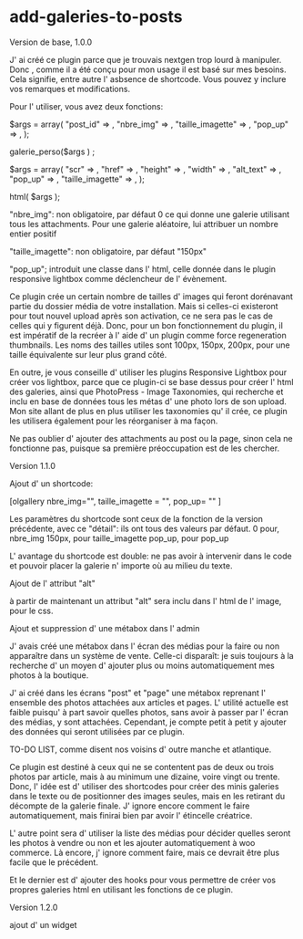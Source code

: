 add-galeries-to-posts
=====================


Version de base, 1.0.0


J' ai créé ce plugin parce que je trouvais nextgen trop lourd à manipuler. Donc , comme il a été conçu pour mon usage il est basé sur mes besoins. Cela signifie, entre autre l' asbsence de shortcode.
Vous pouvez y inclure vos remarques et modifications. 


Pour l' utiliser, vous avez deux fonctions:

$args = array(
						"post_id"					=>	, 
						"nbre_img"				=>	, 
						"taille_imagette"		=>	, 
						"pop_up"					=>	 , 
					);
 
 
 
 
 galerie_perso($args ) ;
 
 
 
 
 
 
 
 $args = array(
 						"scr"						=>	, 
 						"href"					=>	, 
 						"height"				=>	, 
 						"width"					=>	, 
 						"alt_text"				=>	, 
 						"pop_up"				=>	, 
 						"taille_imagette"	=>	,
 					);
 
 
 
 html( $args );
 
 
 "nbre_img": non obligatoire, par défaut 0 ce qui donne une galerie utilisant tous les attachments. Pour une galerie aléatoire, lui attribuer un nombre entier positif

 "taille_imagette": non obligatoire, par défaut "150px"
 
 "pop_up";  introduit une classe dans l' html, celle donnée dans le plugin responsive lightbox comme déclencheur de l' évènement.
 
 
 
Ce plugin crée un certain nombre de tailles d' images qui feront dorénavant partie du dossier média de votre installation. Mais si celles-ci existeront pour tout nouvel upload après son activation, ce ne sera pas le cas de celles qui y figurent déjà. Donc, pour un bon fonctionnement du plugin, il est impératif de la recréer à l' aide d' un plugin comme force regeneration thumbnails.
Les noms des tailles utiles sont 100px, 150px, 200px, pour une taille équivalente sur leur plus grand côté.



En outre, je vous conseille d' utiliser les plugins Responsive Lightbox pour créer vos lightbox, parce que ce plugin-ci se base dessus pour créer l' html des galeries, ainsi que PhotoPress - Image Taxonomies, qui recherche et inclu en base de données tous les métas d' une photo lors de son upload.
Mon site allant de plus en plus utiliser les taxonomies qu' il crée, ce plugin les utilisera également pour les réorganiser à ma façon.






 Ne pas oublier d' ajouter des attachments au post ou la page, sinon cela ne fonctionne pas, puisque sa première préoccupation est de les chercher.
 
 
 
 
 
 
 Version 1.1.0
 
 
 

 Ajout d' un shortcode:
 
 [olgallery nbre_img="", taille_imagette = "", pop_up= "" ]
 
 
 Les paramètres du shortcode sont ceux de la fonction de la version précédente, avec ce "détail": ils ont tous des valeurs par défaut. 
 0 pour,  nbre_img
150px, pour taille_imagette
pop_up, pour pop_up

L' avantage du shortcode est double: ne pas avoir à intervenir dans le code et pouvoir placer la galerie n' importe où au milieu du texte.





Ajout de l' attribut "alt"

à partir de maintenant un attribut "alt" sera inclu dans l' html de l' image, pour le css. 

 
 
Ajout et suppression d' une métabox dans l' admin 
 
 J' avais créé une métabox dans l' écran des médias pour la faire ou non apparaître dans un système de vente. Celle-ci disparaît: je suis toujours à la recherche d' un moyen d' ajouter plus ou moins automatiquement mes photos à la boutique.
 
 J' ai créé dans les écrans "post" et "page" une métabox reprenant l' ensemble des photos attachées aux articles et pages.
 L' utilité actuelle est faible puisqu' à part savoir quelles photos, sans avoir à passer par l' écran des médias, y sont attachées. Cependant, je compte petit à petit y ajouter des données qui seront utilisées par ce plugin.
 
 
 
 
 
 TO-DO LIST, comme disent nos voisins d' outre manche et atlantique.
 
 Ce plugin est destiné à ceux qui ne se contentent pas de deux ou trois photos par article, mais à au minimum une dizaine, voire vingt ou trente.
 Donc, l' idée est d' utiliser des shortcodes pour créer des minis galeries dans le texte ou de positionner des images seules, mais en les retirant du décompte de la galerie finale. J' ignore encore comment le faire automatiquement, mais finirai bien par avoir l' étincelle créatrice.
 
 L' autre point sera d' utiliser la liste des médias pour décider quelles seront les photos à vendre ou non et les ajouter automatiquement à woo commerce. Là encore, j' ignore comment faire, mais ce devrait être plus facile que le précédent.
 
 
 Et le dernier est d' ajouter des hooks pour vous permettre de créer vos propres galeries html en utilisant les fonctions de ce plugin.
 
 
 
 
 
 
  Version 1.2.0
  
  
  ajout d' un widget
 
 
 
 
 
 
 
 
 